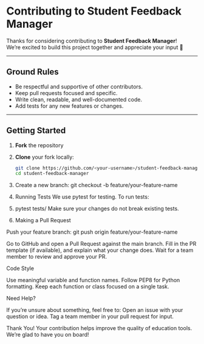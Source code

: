 # Contributing to Student Feedback Manager

Thanks for considering contributing to **Student Feedback Manager**!  
We’re excited to build this project together and appreciate your input 🚀

---

## Ground Rules

- Be respectful and supportive of other contributors.
- Keep pull requests focused and specific.
- Write clean, readable, and well-documented code.
- Add tests for any new features or changes.

---

## Getting Started

1. **Fork** the repository
2. **Clone** your fork locally:
   ```bash
   git clone https://github.com/<your-username>/student-feedback-manager.git
   cd student-feedback-manager

3. Create a new branch:
   git checkout -b feature/your-feature-name

4. Running Tests
   We use pytest for testing. To run tests:

5. pytest tests/
   Make sure your changes do not break existing tests.

6. Making a Pull Request

Push your feature branch:
git push origin feature/your-feature-name

Go to GitHub and open a Pull Request against the main branch.
Fill in the PR template (if available), and explain what your change does.
Wait for a team member to review and approve your PR.

Code Style

Use meaningful variable and function names.
Follow PEP8 for Python formatting.
Keep each function or class focused on a single task.

Need Help?

If you’re unsure about something, feel free to:
Open an issue with your question or idea.
Tag a team member in your pull request for input.

Thank You!
Your contribution helps improve the quality of education tools.
We’re glad to have you on board!
